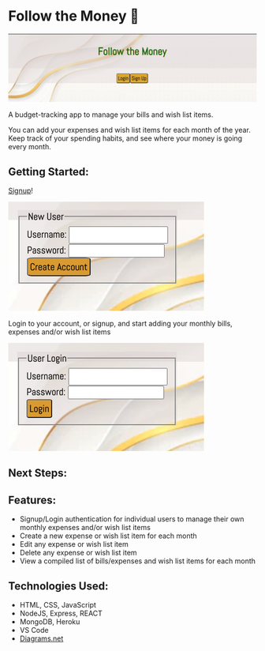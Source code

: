# Follow the Money :money_with_wings:

![FTM Homepage](public/assets/FTM-homepage.png)

A budget-tracking app to manage your bills and wish list items.

You can add your expenses and wish list items for each month of the year. Keep track of your spending habits, and see where your money is going every month.

## Getting Started:
[Signup](https://gerimae-oliva-budget-tracking.herokuapp.com/)!

![FTM Signup Page](public/assets/FTM-new-user.png)

Login to your account, or signup, and start adding your monthly bills, expenses and/or wish list items

![FTM User Login Page](public/assets/FTM-user-login.png)

## Next Steps:


## Features:
* Signup/Login authentication for individual users to manage their own monthly expenses and/or wish list items
* Create a new expense or wish list item for each month
* Edit any expense or wish list item
* Delete any expense or wish list item
* View a compiled list of bills/expenses and wish list items for each month

## Technologies Used:
* HTML, CSS, JavaScript
* NodeJS, Express, REACT
* MongoDB, Heroku
* VS Code
* [Diagrams.net](diagrams.net)